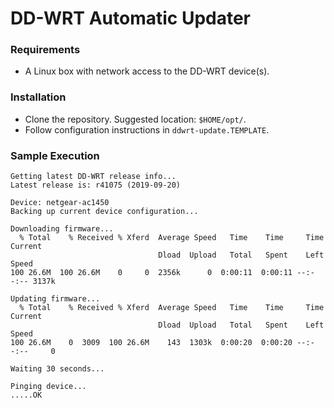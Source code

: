 # DD-WRT Automatic Updater

### Requirements

- A Linux box with network access to the DD-WRT device(s).

### Installation

- Clone the repository. Suggested location: `$HOME/opt/`.
- Follow configuration instructions in `ddwrt-update.TEMPLATE`.

### Sample Execution


```
Getting latest DD-WRT release info...
Latest release is: r41075 (2019-09-20)

Device: netgear-ac1450
Backing up current device configuration...

Downloading firmware...
  % Total    % Received % Xferd  Average Speed   Time    Time     Time  Current
                                 Dload  Upload   Total   Spent    Left  Speed
100 26.6M  100 26.6M    0     0  2356k      0  0:00:11  0:00:11 --:--:-- 3137k

Updating firmware...
  % Total    % Received % Xferd  Average Speed   Time    Time     Time  Current
                                 Dload  Upload   Total   Spent    Left  Speed
100 26.6M    0  3009  100 26.6M    143  1303k  0:00:20  0:00:20 --:--:--     0

Waiting 30 seconds...

Pinging device...
.....OK
```
